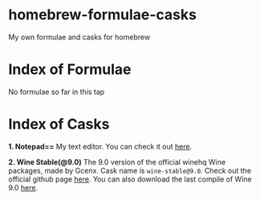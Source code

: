 # homebrew-formulae-casks
My own formulae and casks for homebrew

# Index of Formulae
No formulae so far in this tap

# Index of Casks
**1. Notepad==**
My text editor. You can check it out [here](https://github.com/matthewyang204/NotepadEE).

**2. Wine Stable(@9.0)**
The 9.0 version of the official winehq Wine packages, made by Gcenx. Cask name is `wine-stable@9.0`. Check out the official github page [here](https://github.com/gcenx/macOS_Wine_builds). You can also download the last compile of Wine 9.0 [here](https://github.com/Gcenx/macOS_Wine_builds/releases/tag/9.0_3).
